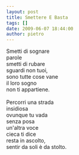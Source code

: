 ```yaml
---
layout: post
title: Smettere E Basta
tags: []
date: 2009-06-07 18:44:00
author: pietro
---
```

Smetti di sognare<br/>parole<br/>smetti di rubare<br/>sguardi non tuoi,<br/>sono tutte cose vane<br/>il loro sogno<br/>non ti appartiene.<br/><br/>Percorri una strada<br/>insidiosa<br/>ovunque tu vada<br/>senza posa<br/>un'altra voce<br/>cieca ti dice<br/>resta in ascolto,<br/>sentir da soli è da stolto.
